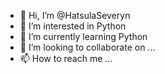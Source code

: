 - 👋 Hi, I’m @HatsulaSeveryn
- 👀 I’m interested in Python
- 🌱 I’m currently learning Python
- 💞️ I’m looking to collaborate on ...
- 📫 How to reach me ...

<!---
HatsulaSeveryn/HatsulaSeveryn is a ✨ special ✨ repository because its `README.md` (this file) appears on your GitHub profile.
You can click the Preview link to take a look at your changes.
--->

